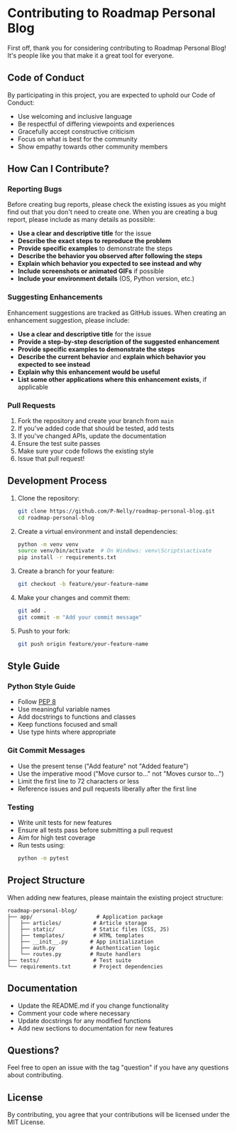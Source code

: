 # Contributing to Roadmap Personal Blog

First off, thank you for considering contributing to Roadmap Personal Blog! It's people like you that make it a great tool for everyone.

## Code of Conduct

By participating in this project, you are expected to uphold our Code of Conduct:

- Use welcoming and inclusive language
- Be respectful of differing viewpoints and experiences
- Gracefully accept constructive criticism
- Focus on what is best for the community
- Show empathy towards other community members

## How Can I Contribute?

### Reporting Bugs

Before creating bug reports, please check the existing issues as you might find out that you don't need to create one. When you are creating a bug report, please include as many details as possible:

* **Use a clear and descriptive title** for the issue
* **Describe the exact steps to reproduce the problem**
* **Provide specific examples** to demonstrate the steps
* **Describe the behavior you observed after following the steps**
* **Explain which behavior you expected to see instead and why**
* **Include screenshots or animated GIFs** if possible
* **Include your environment details** (OS, Python version, etc.)

### Suggesting Enhancements

Enhancement suggestions are tracked as GitHub issues. When creating an enhancement suggestion, please include:

* **Use a clear and descriptive title** for the issue
* **Provide a step-by-step description of the suggested enhancement**
* **Provide specific examples to demonstrate the steps**
* **Describe the current behavior** and **explain which behavior you expected to see instead**
* **Explain why this enhancement would be useful**
* **List some other applications where this enhancement exists**, if applicable

### Pull Requests

1. Fork the repository and create your branch from `main`
2. If you've added code that should be tested, add tests
3. If you've changed APIs, update the documentation
4. Ensure the test suite passes
5. Make sure your code follows the existing style
6. Issue that pull request!

## Development Process

1. Clone the repository:
   ```bash
   git clone https://github.com/P-Nelly/roadmap-personal-blog.git
   cd roadmap-personal-blog
   ```

2. Create a virtual environment and install dependencies:
   ```bash
   python -m venv venv
   source venv/bin/activate  # On Windows: venv\Scripts\activate
   pip install -r requirements.txt
   ```

3. Create a branch for your feature:
   ```bash
   git checkout -b feature/your-feature-name
   ```

4. Make your changes and commit them:
   ```bash
   git add .
   git commit -m "Add your commit message"
   ```

5. Push to your fork:
   ```bash
   git push origin feature/your-feature-name
   ```

## Style Guide

### Python Style Guide

- Follow [PEP 8](https://www.python.org/dev/peps/pep-0008/)
- Use meaningful variable names
- Add docstrings to functions and classes
- Keep functions focused and small
- Use type hints where appropriate

### Git Commit Messages

- Use the present tense ("Add feature" not "Added feature")
- Use the imperative mood ("Move cursor to..." not "Moves cursor to...")
- Limit the first line to 72 characters or less
- Reference issues and pull requests liberally after the first line

### Testing

- Write unit tests for new features
- Ensure all tests pass before submitting a pull request
- Aim for high test coverage
- Run tests using:
  ```bash
  python -m pytest
  ```

## Project Structure

When adding new features, please maintain the existing project structure:

```
roadmap-personal-blog/
├── app/                    # Application package
│   ├── articles/          # Article storage
│   ├── static/            # Static files (CSS, JS)
│   ├── templates/         # HTML templates
│   ├── __init__.py       # App initialization
│   ├── auth.py           # Authentication logic
│   └── routes.py         # Route handlers
├── tests/                 # Test suite
└── requirements.txt       # Project dependencies
```

## Documentation

- Update the README.md if you change functionality
- Comment your code where necessary
- Update docstrings for any modified functions
- Add new sections to documentation for new features

## Questions?

Feel free to open an issue with the tag "question" if you have any questions about contributing.

## License

By contributing, you agree that your contributions will be licensed under the MIT License. 